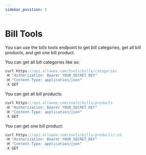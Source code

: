 ```yaml
---
sidebar_position: 5
---
```


# Bill Tools

You can use the bills tools endpoint to get bill categories, get all bill products, and get one bill product.

You can get all bill categories like so:

```js title="Sample Request"
curl https://api.allawee.com/tools/bills/categories
-H "Authorization: Bearer YOUR_SECRET_KEY"
-H "Content-Type: application/json"
-X GET
```

You can get all bill products:

```js title="Sample Request"
curl https://api.allawee.com/tools/bills/products
-H "Authorization: Bearer YOUR_SECRET_KEY"
-H "Content-Type: application/json"
-X GET
```

You can get one bill product:

```js title="Sample Request"
curl https://api.allawee.com/tools/bills/products/:id
-H "Authorization: Bearer YOUR_SECRET_KEY"
-H "Content-Type: application/json"
-X GET
```
